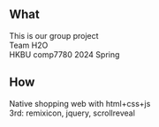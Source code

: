 ## What
This is our group project  
Team H2O  
HKBU comp7780 2024 Spring  

## How
Native shopping web with html+css+js  
3rd: remixicon, jquery, scrollreveal  
